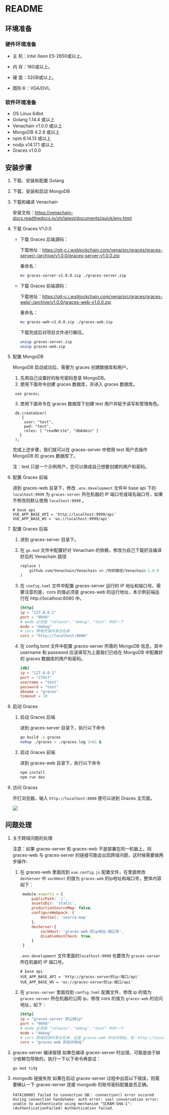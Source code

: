 # README

## 环境准备

### 硬件环境准备

- 主  机：Intel Xeon E5-2650或以上。

- 内  存：16G或以上。

- 硬  盘：32GB或以上。

- 图形卡：VGA/DVI。

### 软件环境准备

- OS	Linux 64bit
- Golang 1.14.4 或以上
- Venachain v1.0.0 或以上
- MongoDB 4.2.8 或以上
- npm 6.14.13 或以上
- nodjs v14.17.1 或以上
- Graces v1.0.0

## 安装步骤

1. 下载、安装和配置 Golang

2. 下载、安装和启动 MongoDB
   
3. 下载和编译 Venachain

   安装文档：https://venachain-docs.readthedocs.io/zh/latest/documents/quick/env.html

4. 下载 Graces V1.0.0 

   - 下载 Graces 后端源码：

      下载地址：https://git-c.i.wxblockchain.com/vena/src/graces/graces-server/-/archive/v1.0.0/graces-server-v1.0.0.zip

      重命名：

      ```sh
      mv graces-server-v1.0.0.zip ./graces-server.zip
      ```

   - 下载 Graces 前端源码：

      下载地址：https://git-c.i.wxblockchain.com/vena/src/graces/graces-web/-/archive/v1.0.0/graces-web-v1.0.0.zip

      重命名：

      ```sh
      mv graces-web-v1.0.0.zip ./graces-web.zip
      ```

      下载完成后对项目文件进行解压。

      ```sh
      unzip graces-server.zip
      unzip graces-web.zip
      ```

   

5. 配置 MongoDB

   MongoDB 启动成功后，需要为 graces 创建数据库和用户。
   1. 先用自己设置好的账号密码登录 MongoDB。
   2. 使用下面命令创建 graces 数据库，并进入 graces 数据库。
   
   ```shell
    use graces;
   ```
   
   3. 使用下面命令在 graces 数据库下创建 test 用户并赋予读写和管理角色。
    
   ```shell
    db.createUser(
       {
        user: "test",
        pwd: "test",
        roles: [ "readWrite", "dbAdmin" ]
      }
    );
   ```   
    完成上述步骤，我们就可以在 graces-server 中使用 test 用户去操作 MongoDB 的 graces 数据库了。
   
    注：test 只是一个示例用户，您可以换成自己想要创建的用户和密码。


6. 配置 Graces 前端

   进到 graces-web 目录下，修改 `.env.development` 文件中 base api 下的 `localhost:9999` 为 `graces-server` 所在机器的 IP 端口号或域名端口号，如果不修改则默认使用 `localhost:9999` 。

   ```
   # base api
   VUE_APP_BASE_API = 'http://localhost:9999/api'
   VUE_APP_BASE_WS = 'ws://localhost:9999/api'
   ```

7. 配置 Graces 后端

   1. 进到 graces-server 目录下。

   2. 在 `go.mod` 文件中配置好对 Venachain 的依赖，修改为自己下载好且编译好后的 Venachain 路径

      ```mod
      replace (
          github.com/Venachain/Venachain => /你的路径/Venachain-1.0.0
      )
      ```

   3. 在 `config.toml` 文件中配置 graces-server 运行的 IP 地址和端口号。需要注意的是，cors 的值必须是 graces-web 的运行地址，本示例前端运行在 http://localhost:8080 中。

      ```toml
      [http]
      ip = "127.0.0.1"
      port = "9999"
      # mode 必须是 "release"、"debug"、"test" 中的一个
      mode = "debug"
      # cors 跨域资源共享白名单
      cors = "http://localhost:8080"
      ```

   4. 在 config.toml 文件中配置 graces-server 所需的 MongoDB 信息，其中 username 和 password 应该填写为上面我们已经在 MongoDB 中配置好的 graces 数据库的用户和密码。

      ```toml
      [db]
      ip = "127.0.0.1"
      port = "27017"
      username = "test"
      password = "test"
      dbname = "graces"
      timeout = 10
      ```

8. 启动 Graces

   1. 启动 Graces 后端

      进到 graces-server 目录下，执行以下命令

      ```sh
      go build -o graces
      nohup ./graces > ./graces.log 2>&1 &
      ```

   2. 启动 Graces 前端

      进到 graces-web 目录下，执行以下命令

      ```sh
      npm install
      npm run dev
      ```

9. 访问 Graces

   开打浏览器，输入 `http://localhost:8080` 便可以进到 Graces 主页面。

   ![](docs/imgs/index.png)

## 问题处理

1. 关于跨域问题的处理

    注意：如果 graces-server 和 graces-web 不是部署在同一机器上，则 graces-web 与 graces-server 的链接可能会出现跨域问题，这时候需要做两步操作:

   1. 在 graces-web 里面找到 `vue.config.js` 配置文件，在里面修改 `devServer` 中 `sockHost` 的值为 `graces-web` 的ip地址和端口号，整体内容如下：

       ```js
        module.exports = {
            publicPath: '/',
            assetsDir: 'static',
            productionSourceMap: false,
            configureWebpack: {
                devtool: 'source-map'
            },
            devServer:{
                sockHost: 'graces-web 的ip地址:端口号',
                disableHostCheck: true,
            }
        }
       ```

      `.env.development` 文件里面的`localhost:9999` 也要改为 `graces-server` 所在机器的 IP 端口号。
        ```
       # base api
       VUE_APP_BASE_API = 'http://graces-server的ip:端口/api'
       VUE_APP_BASE_WS = 'ws://graces-server的ip:端口/api'
       ```
   2. 在 `graces-server` 里面找到 `config.toml` 配置文件，修改 ip 的值为 `graces-server` 所在机器的公网 ip，修改 cors 的值为 `graces-web` 的访问地址，如下：
      ```toml
      [http]
      ip = "graces-server 的公网ip"
      port = "9999"
      # mode 必须是 "release"、"debug"、"test" 中的一个
      mode = "debug"
      # cors 跨域资源共享白名单，这是 graces-web 的访问地址，如：http://localhost:8080
      cors = "graces-web 的访问地址"
      ```
   
2. graces-server 编译报错
    如果在编译 graces-server 时出错，可能是由于缺少依赖包导致的，执行一下以下命令再尝试：
    ```shell
   go mod tidy
    ```
3. mongodb 链接失败
    如果在启动 graces-server 过程中出现以下错误，则需要确认一下 graces-server 连接 mongodb 的账号密码配置是否正确。
    ```shell
   FATA[0000] failed to connection DB： connection() error occured during connection handshake: auth error: sasl conversation error: unable to authenticate using mechanism "SCRAM-SHA-1": (AuthenticationFailed) Authentication failed.
    ```